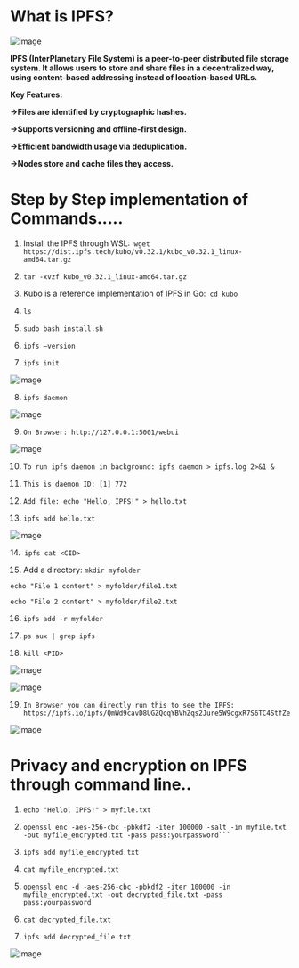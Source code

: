  # **What is IPFS?**

 ![image](https://github.com/user-attachments/assets/08e9d9cf-9f8a-49da-85d2-c3289ffb61eb)

**IPFS (InterPlanetary File System) is a peer-to-peer distributed file storage system. It allows users to store and share files in a decentralized way, using content-based addressing instead of location-based URLs.**

**Key Features:**

**->Files are identified by cryptographic hashes.**

**->Supports versioning and offline-first design.**

**->Efficient bandwidth usage via deduplication.**

**->Nodes store and cache files they access.**

# Step by Step implementation of Commands.....

1.	Install the IPFS through WSL:``` wget https://dist.ipfs.tech/kubo/v0.32.1/kubo_v0.32.1_linux- 
            amd64.tar.gz```

2.	```tar -xvzf kubo_v0.32.1_linux-amd64.tar.gz```
	
3.	Kubo is a reference implementation of IPFS in Go:``` cd kubo```
  
4.	```ls```
   
5.	```sudo bash install.sh```
	
6.	```ipfs –version```
	
7.	```ipfs init```


![image](https://github.com/user-attachments/assets/de6ea7cd-8ef6-4a29-b4e2-eeaf19aef8a4)

8.	```ipfs daemon```

![image](https://github.com/user-attachments/assets/6a10cf52-23bf-4e2d-a928-63a3b2903934)

9.	```On Browser: http://127.0.0.1:5001/webui```
    
![image](https://github.com/user-attachments/assets/4b2f5b7d-97f4-40b9-aca5-c49eda849ec2)

10.	```To run ipfs daemon in background: ipfs daemon > ipfs.log 2>&1 &```
	
11.	```This is daemon ID: [1] 772```
	
12.	```Add file: echo "Hello, IPFS!" > hello.txt```
	
13.	```ipfs add hello.txt```

![image](https://github.com/user-attachments/assets/351e47a6-f4dc-4e7f-960d-87c010f29de7)

14.``` ipfs cat <CID>```

15.	Add a directory: ```mkdir myfolder```
    
```echo "File 1 content" > myfolder/file1.txt```

```echo "File 2 content" > myfolder/file2.txt```

16.	```ipfs add -r myfolder```
	
17.	```ps aux | grep ipfs```
	
18.	```kill <PID>```

![image](https://github.com/user-attachments/assets/748f809b-d78d-4394-aa64-95014a40c5d4)

![image](https://github.com/user-attachments/assets/60833717-edf5-4c71-9494-3b8e54123ca5)

19.	```In Browser you can directly run this to see the IPFS: https://ipfs.io/ipfs/QmWd9cavD8UGZQcqYBVhZqs2Jure5W9cgxR7S6TC4StfZe```

![image](https://github.com/user-attachments/assets/7e9f5d08-d9b5-4c77-bcfc-57cb16ddb372)

# Privacy and encryption on IPFS through command line..

1.	```echo "Hello, IPFS!" > myfile.txt```
	
2.	```ipfs add myfile.txt
	openssl enc -aes-256-cbc -pbkdf2 -iter 100000 -salt -in myfile.txt -out myfile_encrypted.txt -pass pass:yourpassword```
	
3.	```ipfs add myfile_encrypted.txt```
	
4.	```cat myfile_encrypted.txt```
	
5.	```openssl enc -d -aes-256-cbc -pbkdf2 -iter 100000 -in myfile_encrypted.txt -out decrypted_file.txt -pass pass:yourpassword```
	
6.	```cat decrypted_file.txt```
	
7.	```ipfs add decrypted_file.txt```

![image](https://github.com/user-attachments/assets/2193dfec-be9f-47fd-91ec-99f266cdf1e6)
